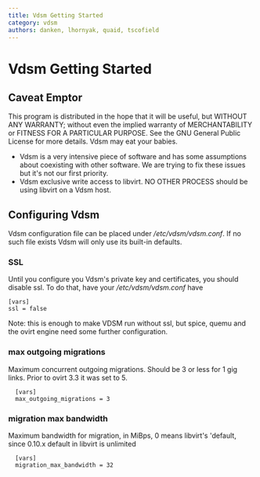 ```yaml
---
title: Vdsm Getting Started
category: vdsm
authors: danken, lhornyak, quaid, tscofield
---
```


# Vdsm Getting Started

## Caveat Emptor

This program is distributed in the hope that it will be useful, but WITHOUT ANY WARRANTY; without even the implied warranty of MERCHANTABILITY or FITNESS FOR A PARTICULAR PURPOSE. See the GNU General Public License for more details. Vdsm may eat your babies.

*   Vdsm is a very intensive piece of software and has some assumptions about coexisting with other software. We are trying to fix these issues but it's not our first priority.
*   Vdsm exclusive write access to libvirt. NO OTHER PROCESS should be using libvirt on a Vdsm host.

## Configuring Vdsm

Vdsm configuration file can be placed under */etc/vdsm/vdsm.conf*. If no such file exists Vdsm will only use its built-in defaults.

### SSL

Until you configure you Vdsm's private key and certificates, you should disable ssl. To do that, have your */etc/vdsm/vdsm.conf* have

    [vars]
    ssl = false

Note: this is enough to make VDSM run without ssl, but spice, quemu and the ovirt engine need some further configuration.

### max outgoing migrations

Maximum concurrent outgoing migrations. Should be 3 or less for 1 gig links. Prior to ovirt 3.3 it was set to 5.

      [vars]
      max_outgoing_migrations = 3

### migration max bandwidth

Maximum bandwidth for migration, in MiBps, 0 means libvirt's 'default, since 0.10.x default in libvirt is unlimited

      [vars]
      migration_max_bandwidth = 32


